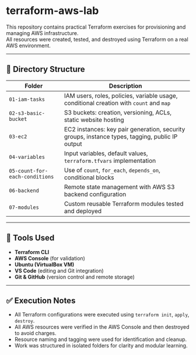 # terraform-aws-lab

This repository contains practical Terraform exercises for provisioning and managing AWS infrastructure.  
All resources were created, tested, and destroyed using Terraform on a real AWS environment.

---

## 📁 Directory Structure

| Folder                     | Description                                                                 |
|---------------------------|-----------------------------------------------------------------------------|
| `01-iam-tasks`            | IAM users, roles, policies, variable usage, conditional creation with `count` and `map` |
| `02-s3-basic-bucket`      | S3 buckets: creation, versioning, ACLs, static website hosting              |
| `03-ec2`                  | EC2 instances: key pair generation, security groups, instance types, tagging, public IP output |
| `04-variables`            | Input variables, default values, `terraform.tfvars` implementation          |
| `05-count-for-each-conditions` | Use of `count`, `for_each`, `depends_on`, conditional blocks          |
| `06-backend`              | Remote state management with AWS S3 backend configuration                   |
| `07-modules`              | Custom reusable Terraform modules tested and deployed                       |

---

## 🔧 Tools Used

- **Terraform CLI**
- **AWS Console** (for validation)
- **Ubuntu (VirtualBox VM)**
- **VS Code** (editing and Git integration)
- **Git & GitHub** (version control and remote storage)

---

## ✅ Execution Notes

- All Terraform configurations were executed using `terraform init`, `apply`, `destroy`.
- All AWS resources were verified in the AWS Console and then destroyed to avoid charges.
- Resource naming and tagging were used for identification and cleanup.
- Work was structured in isolated folders for clarity and modular learning.

